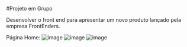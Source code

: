 #Projeto em Grupo


Desenvolver o front end para apresentar um novo
produto lançado pela empresa FrontEnders.

Página Home:
![image](https://user-images.githubusercontent.com/113525688/205633610-e6e2dc6c-d37e-4c8c-8801-92c545e8b4c0.png)
![image](https://user-images.githubusercontent.com/113525688/205633809-366a4dca-0af4-4a65-8021-48778295fa27.png)
![image](https://user-images.githubusercontent.com/113525688/205633890-97dd4f4f-7ffa-49b5-9fe6-581befc71d90.png)

